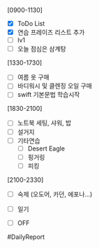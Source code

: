 [0900-1130]
- [x] ToDo List 
- [x] 연습 프레이즈 리스트 추가 
- [ ] lv1 
- [ ] 오늘 점심은 삼계탕

[1330-1730]
- [ ] 여름 옷 구매
- [ ] 바디워시 및 클렌징 오일 구매
- [ ] swift 기본문법 학습시작 

[1830-2100]
- [ ] 노트북 세팅, 샤워, 밥
- [ ] 설거지
- [ ] 기타연습 
	- [ ] Desert Eagle 
	- [ ] 핑거링   
	- [ ] 피킹  

[2100-2330]
- [ ] 숙제 (오도어, 카던, 에포나...)
- [ ] 일기
	
- [ ] OFF

#DailyReport 